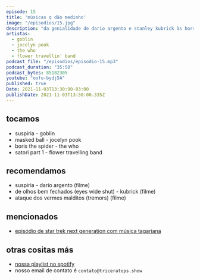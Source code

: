 ```yaml
---
episode: 15
title: 'músicas q dão medinho'
image: "/episodios/15.jpg"
description: "da genialidade de dario argento e stanley kubrick às horripilantes trilhas sonoras de seus filmes, do protometal japones da banda da flor viajante, ao rock nervoso de the who. tensão. suspense. desconforto. mistério."
artistas:
  - goblin
  - jocelyn pook
  - the who
  - flower travellin' band
podcast_file: "/episodios/episodio-15.mp3"
podcast_duration: "35:50"
podcast_bytes: 85182305
youtube: "oofu-bydj5A"
published: true
Date: 2021-11-03T13:30:00-03:00
publishDate: 2021-11-03T13:30:00.335Z
---
```


## tocamos
* suspiria - goblin
* masked ball - jocelyn pook
* boris the spider - the who
* satori part 1 - flower travelling band

## recomendamos
* suspiria - dario argento (filme)
* de olhos bem fechados (eyes wide shut) - kubrick (filme)
* ataque dos vermes malditos (tremors) (filme)

## mencionados
* [episódio de star trek next generation com música tagariana](https://www.youtube.com/watch?v=QN0Jaybe-aA)


## otras cositas más
* [nossa playlist no spotify](https://open.spotify.com/playlist/0UiztKuga6LmTAxWTsUQdw?si=fb96026bc1994d90)
* nosso email de contato é `contato@triceratops.show`
